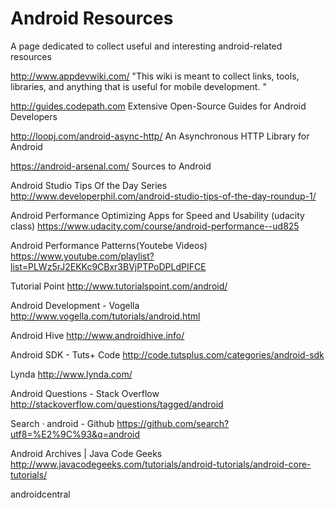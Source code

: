 # Android Resources

A page dedicated to collect useful and interesting android-related resources

http://www.appdevwiki.com/
"This wiki is meant to collect links, tools, libraries, and anything that is useful for mobile development. "

http://guides.codepath.com
Extensive Open-Source Guides for Android Developers 

http://loopj.com/android-async-http/
An Asynchronous HTTP Library for Android

https://android-arsenal.com/
Sources to Android

Android Studio Tips Of the Day Series
http://www.developerphil.com/android-studio-tips-of-the-day-roundup-1/

Android Performance Optimizing Apps for Speed and Usability (udacity class)
https://www.udacity.com/course/android-performance--ud825

Android Performance Patterns(Youtebe Videos)
https://www.youtube.com/playlist?list=PLWz5rJ2EKKc9CBxr3BVjPTPoDPLdPIFCE

Tutorial Point
http://www.tutorialspoint.com/android/

Android Development - Vogella
http://www.vogella.com/tutorials/android.html

Android Hive
http://www.androidhive.info/

Android SDK - Tuts+ Code
http://code.tutsplus.com/categories/android-sdk

Lynda
http://www.lynda.com/

Android Questions - Stack Overflow
http://stackoverflow.com/questions/tagged/android

Search · android - Github
https://github.com/search?utf8=%E2%9C%93&q=android

Android Archives | Java Code Geeks
http://www.javacodegeeks.com/tutorials/android-tutorials/android-core-tutorials/

androidcentral
